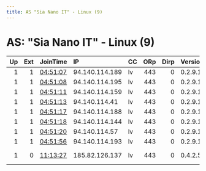 ```yaml
---
title: AS "Sia Nano IT" - Linux (9)
---
```


# AS: "Sia Nano IT" - Linux (9)

|   Up |   Ext | JoinTime                                                                                            | IP             | CC   |   ORp |   Dirp | Version   | Contact                      | Nickname    |   eFamMembers |
|-----:|------:|:----------------------------------------------------------------------------------------------------|:---------------|:-----|------:|-------:|:----------|:-----------------------------|:------------|--------------:|
|    1 |     1 | [04:51:07](https://metrics.torproject.org/rs.html#details/D15D697062613C5008B75CD7FE47FDB834574C23) | 94.140.114.189 | lv   |   443 |      0 | 0.2.9.17  | None                         | nose        |             8 |
|    1 |     1 | [04:51:08](https://metrics.torproject.org/rs.html#details/8EDE4D3DEDE1E73C8374FDB969159CC7CFFBFD9B) | 94.140.114.195 | lv   |   443 |      0 | 0.2.9.17  | None                         | nose        |             8 |
|    1 |     1 | [04:51:11](https://metrics.torproject.org/rs.html#details/39C09BA14DBB1F81FA81FEFF5370A577A554279F) | 94.140.114.159 | lv   |   443 |      0 | 0.2.9.17  | None                         | nose        |             8 |
|    1 |     1 | [04:51:13](https://metrics.torproject.org/rs.html#details/FD1F0F5E88049A93C0696D0961EEB1AEBE7DEC67) | 94.140.114.41  | lv   |   443 |      0 | 0.2.9.17  | None                         | nose        |             8 |
|    1 |     1 | [04:51:17](https://metrics.torproject.org/rs.html#details/846C5659A14EF61C922407B6D3520741134C612D) | 94.140.114.188 | lv   |   443 |      0 | 0.2.9.17  | None                         | nose        |             8 |
|    1 |     1 | [04:51:18](https://metrics.torproject.org/rs.html#details/19DBB90AD9B09B3BC79682F49C2D00B3FD1C3428) | 94.140.114.144 | lv   |   443 |      0 | 0.2.9.17  | None                         | nose        |             8 |
|    1 |     1 | [04:51:20](https://metrics.torproject.org/rs.html#details/95681B9875EE6FEFCBBAF7935656AFDFB3B45D3E) | 94.140.114.57  | lv   |   443 |      0 | 0.2.9.17  | None                         | nose        |             8 |
|    1 |     1 | [04:51:56](https://metrics.torproject.org/rs.html#details/DE1A97B5462EC2D85FD94EC65FBDD846FE90DE0F) | 94.140.114.193 | lv   |   443 |      0 | 0.2.9.17  | None                         | nose        |             8 |
|    1 |     0 | [11:13:27](https://metrics.torproject.org/rs.html#details/5EA7CDEABA33B54A73685330CB157E3284294AE2) | 185.82.126.137 | lv   |   443 |      0 | 0.4.2.5   | robertculp &lt;robertculp@ri | NinthPlanet |             1 |
